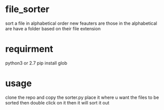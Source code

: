 # file_sorter
sort a file in alphabetical order
new feauters are those in the alphabetical are have a folder based on their file extension

# requirment
python3 or 2.7
pip install glob 

# usage
 clone the repo and copy the sorter.py place it where u want the files to be sorted
 then double click on it then it will sort it out
 
